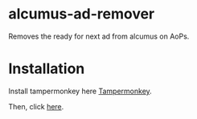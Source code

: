 # alcumus-ad-remover
Removes the ready for next ad from alcumus on AoPs.

# Installation
Install tampermonkey here <a href='https://www.tampermonkey.net/'>Tampermonkey</a>.

Then, click <a href='https://github.com/leocabbage2008/alcumus-ad-remover/raw/main/main.js'>here</a>.
